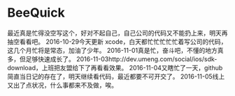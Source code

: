 # BeeQuick
最近真是忙得没空写这个，好对不起自己，自己公司的代码又不能扔上来，明天再抽空看看吧。
2016-10-29今天更新 xcode，白天都忙忙忙忙忙着写公司的代码，这几个月忙将是常态，加油了少年。
2016-11-01真是忙，奋斗吧，不懂的地方真多，但足够快速成长了。
2016-11-03http://dev.umeng.com/social/ios/sdk-download，上班把友盟给下了再看看效果。
2016-11-04又瞎忙了一天，github 简直当日记的存在了，明天继续看代码，最近都要不可开交了。
2016-11-05线上又出了点状况，什么事都来不及做，唉。